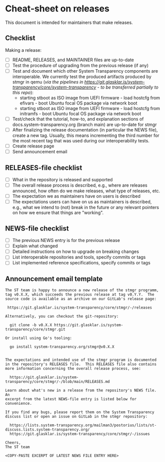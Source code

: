 # Cheat-sheet on releases

This document is intended for maintainers that make releases.

## Checklist

Making a release:

  - [ ] README, RELEASES, and MAINTAINER files are up-to-date
  - [ ] Test the procedure of upgrading from the previous release (if any)
  - [ ] Test and document which other System Transparency components are
    interoperable.  We currently test the produced artifacts produced by stmgr in qemu (_via the pipelines in https://git.glasklar.is/system-transparency/core/system-transparency - to be transferred partially to this repo_):
      - starting stboot as ISO image from UEFI firmware - load hostcfg from efivars - boot Ubuntu focal OS package via network boot
      - starting stboot as ISO image from UEFI firmware - load hostcfg from initramfs - boot Ubuntu focal OS package via network boot
  - [ ] Test/check that the tutorial, how-to, and explanation sections of
    docs.system-transparency.org (branch main) are up-to-date for stmgr
  - [ ] After finalizing the release documentation (in particular the NEWS
    file), create a new tag.  Usually, this means incrementing the third number
    for the most recent tag that was used during our interoperability tests.
  - [ ] Create release page
  - [ ] Send announcement email

## RELEASES-file checklist

  - [ ] What in the repository is released and supported
  - [ ] The overall release process is described, e.g., where are releases
    announced, how often do we make releases, what type of releases, etc.
  - [ ] The expectation we as maintainers have on users is described
  - [ ] The expectations users can have on us as maintainers is
    described, e.g., what we intend to (not) break in the future or any
    relevant pointers on how we ensure that things are "working".

## NEWS-file checklist

  - [ ] The previous NEWS entry is for the previous release
  - [ ] Explain what changed
  - [ ] Detailed instructions on how to upgrade on breaking changes
  - [ ] List interoperable repositories and tools, specify commits or tags
  - [ ] List implemented reference specifications, specify commits or tags

## Announcement email template

```
The ST team is happy to announce a new release of the stmgr programm,
tag v0.X.X, which succeeds the previous release at tag v0.Y.Y.  The
source code is available as an archive on our GitLab's release page:

 https://git.glasklar.is/system-transparency/core/stmgr/-/releases

Alternatively, you can checkout the git-repository:

  git clone -b v0.X.X https://git.glasklar.is/system-transparency/core/stmgr.git

Or install using Go's tooling:

  go install system-transparency.org/stmgr@v0.X.X


The expectations and intended use of the stmgr program is documented
in the repository's RELEASES file.  This RELEASES file also contains
more information concerning the overall release process, see:

  https://git.glasklar.is/system-transparency/core/stmgr/-/blob/main/RELEASES.md

Learn about what's new in a release from the repository's NEWS file.  An
excerpt from the latest NEWS-file entry is listed below for convenience.

If you find any bugs, please report them on the System Transparency
discuss list or open an issue on GitLab in the stmgr repository:

  https://lists.system-transparency.org/mailman3/postorius/lists/st-discuss.lists.system-transparency.org/
  https://git.glasklar.is/system-transparency/core/stmgr/-/issues

Cheers,
The ST team

<COPY-PASTE EXCERPT OF LATEST NEWS FILE ENTRY HERE>
```
